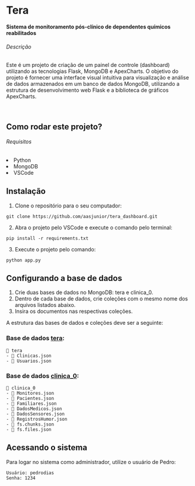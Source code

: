 # Tera
<aside><strong>Sistema de monitoramento pós-clínico de dependentes químicos reabilitados</strong></aside>

###### Descrição
<p>Este é um projeto de criação de um painel de controle (dashboard) utilizando as tecnologias Flask, MongoDB e ApexCharts. O objetivo do projeto é fornecer uma interface visual intuitiva para visualização e análise de dados armazenados em um banco de dados MongoDB, utilizando a estrutura de desenvolvimento web Flask e a biblioteca de gráficos ApexCharts.</p><br>

## Como rodar este projeto?

###### Requisitos

<li>Python</li>
<li>MongoDB</li>
<li>VSCode</li>

## Instalação

1. Clone o repositório para o seu computador:

```
git clone https://github.com/aasjunior/tera_dashboard.git
```

2. Abra o projeto pelo VSCode e execute o comando pelo terminal: 

```
pip install -r requirements.txt
```

3. Execute o projeto pelo comando:

```
python app.py
```

## Configurando a base de dados

1. Crie duas bases de dados no MongoDB: tera e clinica_0.
2. Dentro de cada base de dados, crie coleções com o mesmo nome dos arquivos listados abaixo.
3. Insira os documentos nas respectivas coleções.

A estrutura das bases de dados e coleções deve ser a seguinte:

### Base de dados [tera](models/base_dados/tera):

```
📁 tera
- 📄 Clinicas.json
- 📄 Usuarios.json
```

### Base de dados [clinica_0](models/base_dados/clinica_0):

```
📁 clinica_0
- 📄 Monitores.json
- 📄 Pacientes.json
- 📄 Familiares.json
- 📄 DadosMedicos.json
- 📄 DadosSensores.json
- 📄 RegistrosHumor.json
- 📄 fs.chunks.json
- 📄 fs.files.json
```

## Acessando o sistema

Para logar no sistema como administrador, utilize o usuário de Pedro:

```
Usuário: pedrodias
Senha: 1234
```
